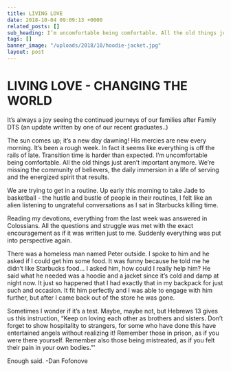 ```yaml
---
title: LIVING LOVE
date: 2018-10-04 09:09:13 +0000
related_posts: []
sub_heading: I’m uncomfortable being comfortable. All the old things just aren’t important anymore 
tags: []
banner_image: "/uploads/2018/10/hoodie-jacket.jpg"
layout: post
---
```


# LIVING LOVE - CHANGING THE WORLD

It’s always a joy seeing the continued journeys of our families after Family DTS (an update written by one of our recent graduates..)

The sun comes up; it’s a new day dawning! His mercies are new every morning. It’s been a rough week. In fact it seems like everything is off the rails of late.  Transition time is harder than expected. I’m uncomfortable being comfortable. All the old things just aren’t important anymore. We’re missing the community of believers, the daily immersion in a life of serving and the energized spirit that results. 
<!--break-->
We are trying to get in a routine. Up early this morning to take Jade to basketball - the hustle and bustle of people in their routines, I felt like an alien listening to ungrateful conversations as I sat in Starbucks killing time. 

Reading my devotions, everything from the last week was answered in Colossians. All the questions and struggle was met with the exact encouragement as if it was written just to me. Suddenly everything was put into perspective again. 

There was a homeless man named Peter outside. I spoke to him and he asked if I could get him some food. It was funny because he told me he didn’t like Starbucks food… I asked him, how could I really help him? He said what he needed was a hoodie and a jacket since it’s cold and damp at night now. It just so happened that I had exactly that in my backpack for just such and occasion. It fit him perfectly and I was able to engage with him further, but after I came back out of the store he was gone. 

Sometimes I wonder if it’s a test. Maybe, maybe not, but Hebrews 13 gives us this instruction, “Keep on loving each other as brothers and sisters. Don’t forget to show hospitality to strangers, for some who have done this have entertained angels without realizing it! Remember those in prison, as if you were there yourself. Remember also those being mistreated, as if you felt their pain in your own bodies.”'

Enough said. -Dan Fofonove